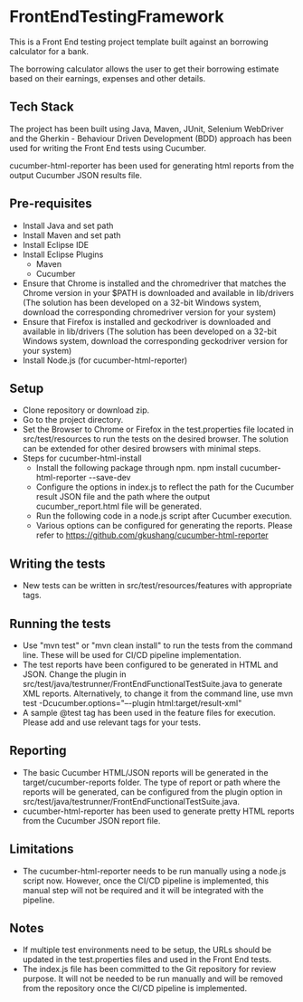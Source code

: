 # FrontEndTestingFramework
This is a Front End testing project template built against an borrowing calculator for a bank.

The borrowing calculator allows the user to get their borrowing estimate based on their earnings, expenses and other details.

## **Tech Stack**
The project has been built using Java, Maven, JUnit, Selenium WebDriver and the Gherkin - Behaviour Driven Development (BDD) approach has been used for writing the Front End tests using Cucumber. 

cucumber-html-reporter has been used for generating html reports from the output Cucumber JSON results file.

## **Pre-requisites**
* Install Java and set path
* Install Maven and set path
* Install Eclipse IDE
* Install Eclipse Plugins
  - Maven
  - Cucumber
* Ensure that Chrome is installed and the chromedriver that matches the Chrome version in your $PATH is downloaded and available in lib/drivers (The solution has been developed on a 32-bit Windows system, download the corresponding chromedriver version for your system)
* Ensure that Firefox is installed and geckodriver is downloaded and available in lib/drivers (The solution has been developed on a 32-bit Windows system, download the corresponding geckodriver version for your system)
* Install Node.js (for cucumber-html-reporter)

## **Setup**
* Clone repository or download zip.
* Go to the project directory.
* Set the Browser to Chrome or Firefox in the test.properties file located in src/test/resources to run the tests on the desired browser. The solution can be extended for other desired browsers with minimal steps.
* Steps for cucumber-html-install
  * Install the following package through npm. 
      npm install cucumber-html-reporter --save-dev
  * Configure the options in index.js to reflect the path for the Cucumber result JSON file and the path where the output cucumber_report.html file will be generated.
  * Run the following code in a node.js script after Cucumber execution.
  * Various options can be configured for generating the reports. Please refer to https://github.com/gkushang/cucumber-html-reporter
  
## **Writing the tests**
* New tests can be written in src/test/resources/features with appropriate tags. 

## **Running the tests**
* Use "mvn test" or "mvn clean install" to run the tests from the command line. These will be used for CI/CD pipeline implementation.
* The test reports have been configured to be generated in HTML and JSON. Change the plugin in src/test/java/testrunner/FrontEndFunctionalTestSuite.java to generate XML reports. Alternatively, to change it from the command line, 
use mvn test -Dcucumber.options="–-plugin html:target/result-xml"
* A sample @test tag has been used in the feature files for execution. Please add and use relevant tags for your tests.

## **Reporting**
* The basic Cucumber HTML/JSON reports will be generated in the target/cucumber-reports folder. The type of report or path where the reports will be generated, can be configured from the plugin option in src/test/java/testrunner/FrontEndFunctionalTestSuite.java.
* cucumber-html-reporter has been used to generate pretty HTML reports from the Cucumber JSON report file.

## **Limitations**
* The cucumber-html-reporter needs to be run manually using a node.js script now. However, once the CI/CD pipeline is implemented, this manual step will not be required and it will be integrated with the pipeline.

## **Notes**
* If multiple test environments need to be setup, the URLs should be updated in the test.properties files and used in the Front End tests.
* The index.js file has been committed to the Git repository for review purpose. It will not be needed to be run manually and will be removed from the repository once the CI/CD pipeline is implemented.
